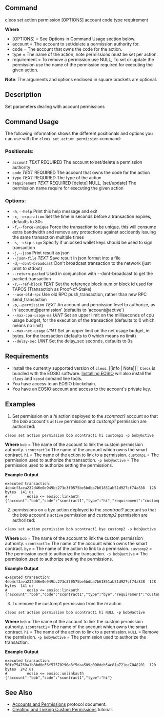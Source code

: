 ## Command
cleos set action permission [OPTIONS] account code type requirement

**Where**
* [OPTIONS] = See Options in Command Usage section below.
* account = The account to set/delete a permission authority for.
* code = The account that owns the code for the action.
* type =  The name of the action, note permissions must be set per action.
* requirement = To remove a permission use NULL, To set or update the permission use the name of the permission required for executing the given action.

**Note**: The arguments and options enclosed in square brackets are optional.

## Description
Set parameters dealing with account permissions

## Command Usage
The following information shows the different positionals and options you can use with the `cleos set action permission` command:

### Positionals:
- `account` _TEXT_ REQUIRED The account to set/delete a permission authority 
- `code` _TEXT_ REQUIRED The account that owns the code for the action
- `type` _TEXT_ REQUIRED The type of the action
- `requirement` _TEXT_ REQUIRED [delete] NULL, [set/update] The permission name require for executing the given action

### Options:
- `-h,--help` Print this help message and exit
-  `-x`,`--expiration` Set the time in seconds before a transaction expires, defaults to 30s
-  `-f`,`--force-unique` Force the transaction to be unique. this will consume extra bandwidth and remove any protections against accidently issuing the same transaction multiple times
-  `-s`,`--skip-sign` Specify if unlocked wallet keys should be used to sign transaction
-  `-j`,`--json` Print result as json
-  `--json-file` _TEXT_ Save result in json format into a file
-  `-d`,`--dont-broadcast` Don't broadcast transaction to the network (just print to stdout)
-  `--return-packed` Used in conjunction with --dont-broadcast to get the packed transaction
-  `-r`,`--ref-block` _TEXT_ Set the reference block num or block id used for TAPOS (Transaction as Proof-of-Stake)
-  `--use-old-rpc` Use old RPC push_transaction, rather than new RPC send_transaction
-  `-p`,`--permission` _TEXT_ An account and permission level to authorize, as in 'account@permission' (defaults to 'account@active')
-  `--max-cpu-usage-ms` _UINT_ Set an upper limit on the milliseconds of cpu usage budget, for the execution of the transaction (defaults to 0 which means no limit)
-  `--max-net-usage` _UINT_ Set an upper limit on the net usage budget, in bytes, for the transaction (defaults to 0 which means no limit)
- `--delay-sec` _UINT_ Set the delay_sec seconds, defaults to 0s

## Requirements
* Install the currently supported version of `cleos`.
[[info | Note]] | `Cleos` is bundled with the EOSIO software. [Installing EOSIO](../../00_install/index.md) will also install the `cleos` and `keosd` comand line tools.  
* You have access to an EOSIO blockchain.
* You have an EOSIO account and access to the account's private key.

## Examples

1. Set permission on a _hi_ action deployed to the _scontract1_ account so that the _bob_ account's `active` permission and _customp1_ permission are authorized:  
```shell
cleos set action permission bob scontract1 hi customp1 -p bob@active
```
**Where**
`bob` = The name of the account to link the custom permission authority.
`scontract1`= The name of the account which owns the smart contract.
`hi` = The name of the action to link to a permission. 
`customp1` = The permission used to authorize the transaction.
`-p bob@active` = The permission used to authorize setting the permissions.

**Example Output**
```shell
executed transaction: 4eb4cf3aea232d46e0e949bc273c3f0575be5bdba7b61851ab51d927cf74a838  128 bytes  141 us
#         eosio <= eosio::linkauth              {"account":"bob","code":"scontract1","type":"hi","requirement":"customp1"}
```

2. permissions on a _bye_ action deployed to the _scontract1_ account so that the _bob_ account's `active` permission and _customp2_ permission are authorized:  
```shell
cleos set action permission bob scontract1 bye customp2 -p bob@active
```
**Where**
`bob` = The name of the account to link the custom permission authority.
`scontract1`= The name of the account which owns the smart contract.
`bye` = The name of the action to link to a permission. 
`customp2` = The permission used to authorize the transaction.
`-p bob@active` = The permission used to authorize setting the permissions.

**Example Output**
```shell
executed transaction: 4eb4cf3aea232d46e0e949bc273c3f0575be5bdba7b61851ab51d927cf74a838  128 bytes  141 us
#         eosio <= eosio::linkauth              {"account":"bob","code":"scontract1","type":"bye","requirement":"customp2"}
```

3. To remove the customp1 permission from the _hi_ action

```shell
cleos set action permission bob scontract1 hi NULL -p bob@active
```
**Where**
`bob` = The name of the account to link the custom permission authority.
`scontract1`= The name of the account which owns the smart contract.
`hi` = The name of the action to link to a permission. 
`NULL` = Remove the permission.
`-p bob@active` = The permission used to authorize the transaction.

**Example Output**
```shell
executed transaction: 50fe754760a1b8bd0e56f57570290a3f5daa509c090deb54c81a721ee7048201  120 bytes  242 us
#         eosio <= eosio::unlinkauth            {"account":"bob","code":"scontract1","type":"hi"}
```

## See Also
- [Accounts and Permissions](https://developers.eos.io/welcome/v2.1/protocol/accounts_and_permissions) protocol document.
- [Creating and Linking Custom Permissions](https://developers.eos.io/welcome/v2.1/smart-contract-guides/linking-custom-permission) tutorial.

